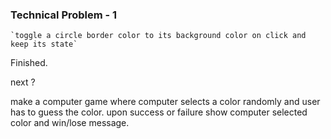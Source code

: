 ### Technical Problem - 1

    `toggle a circle border color to its background color on click and keep its state`

Finished.

next ?

make a computer game where computer selects a color randomly and user has to guess the color.
upon success or failure show computer selected color and win/lose message.
